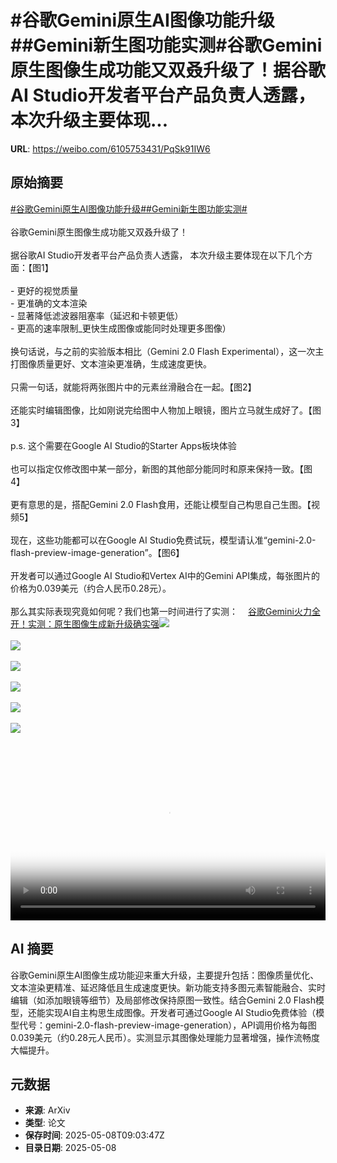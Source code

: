 # #谷歌Gemini原生AI图像功能升级##Gemini新生图功能实测#谷歌Gemini原生图像生成功能又双叒升级了！据谷歌AI Studio开发者平台产品负责人透露， 本次升级主要体现...

**URL**: https://weibo.com/6105753431/PqSk91IW6

## 原始摘要

<a href="https://m.weibo.cn/search?containerid=231522type%3D1%26t%3D10%26q%3D%23%E8%B0%B7%E6%AD%8CGemini%E5%8E%9F%E7%94%9FAI%E5%9B%BE%E5%83%8F%E5%8A%9F%E8%83%BD%E5%8D%87%E7%BA%A7%23&amp;extparam=%23%E8%B0%B7%E6%AD%8CGemini%E5%8E%9F%E7%94%9FAI%E5%9B%BE%E5%83%8F%E5%8A%9F%E8%83%BD%E5%8D%87%E7%BA%A7%23" data-hide=""><span class="surl-text">#谷歌Gemini原生AI图像功能升级#</span></a><a href="https://m.weibo.cn/search?containerid=231522type%3D1%26t%3D10%26q%3D%23Gemini%E6%96%B0%E7%94%9F%E5%9B%BE%E5%8A%9F%E8%83%BD%E5%AE%9E%E6%B5%8B%23&amp;extparam=%23Gemini%E6%96%B0%E7%94%9F%E5%9B%BE%E5%8A%9F%E8%83%BD%E5%AE%9E%E6%B5%8B%23" data-hide=""><span class="surl-text">#Gemini新生图功能实测#</span></a><br><br>谷歌Gemini原生图像生成功能又双叒升级了！<br><br>据谷歌AI Studio开发者平台产品负责人透露， 本次升级主要体现在以下几个方面：【图1】<br><br>- 更好的视觉质量<br>- 更准确的文本渲染<br>- 显著降低滤波器阻塞率（延迟和卡顿更低）<br>- 更高的速率限制_更快生成图像或能同时处理更多图像）<br><br>换句话说，与之前的实验版本相比（Gemini 2.0 Flash Experimental），这一次主打图像质量更好、文本渲染更准确，生成速度更快。<br><br>只需一句话，就能将两张图片中的元素丝滑融合在一起。【图2】<br><br>还能实时编辑图像，比如刚说完给图中人物加上眼镜，图片立马就生成好了。【图3】<br><br>p.s. 这个需要在Google AI Studio的Starter Apps板块体验<br><br>也可以指定仅修改图中某一部分，新图的其他部分能同时和原来保持一致。【图4】<br><br>更有意思的是，搭配Gemini 2.0 Flash食用，还能让模型自己构思自己生图。【视频5】<br><br>现在，这些功能都可以在Google AI Studio免费试玩，模型请认准“gemini-2.0-flash-preview-image-generation”。【图6】<br><br>开发者可以通过Google AI Studio和Vertex AI中的Gemini API集成，每张图片的价格为0.039美元（约合人民币0.28元）。<br><br>那么其实际表现究竟如何呢？我们也第一时间进行了实测：<a href="https://weibo.cn/sinaurl?u=https%3A%2F%2Fmp.weixin.qq.com%2Fs%2FPzSpX-TZSINTqZQYE4wFBQ" data-hide=""><span class="url-icon"><img style="width: 1rem;height: 1rem" src="https://h5.sinaimg.cn/upload/2015/09/25/3/timeline_card_small_web_default.png" referrerpolicy="no-referrer"></span><span class="surl-text">谷歌Gemini火力全开！实测：原生图像生成新升级确实强</span></a><img style="" src="https://tvax2.sinaimg.cn/large/006Fd7o3gy1i184cxm48nj30xj0mjtfh.jpg" referrerpolicy="no-referrer"><br><br><img style="" src="https://tvax3.sinaimg.cn/large/006Fd7o3gy1i184epifudg30gu0c6k6p.gif" referrerpolicy="no-referrer"><br><br><img style="" src="https://tvax2.sinaimg.cn/large/006Fd7o3gy1i184ak3y4rj30yd0zk7kx.jpg" referrerpolicy="no-referrer"><br><br><img style="" src="https://tvax2.sinaimg.cn/large/006Fd7o3gy1i184awhvuvj30s80o248r.jpg" referrerpolicy="no-referrer"><br><br><img style="" src="https://tvax1.sinaimg.cn/large/006Fd7o3ly1i184gqaa45j31070u0my4.jpg" referrerpolicy="no-referrer"><br><br><img style="" src="https://tvax2.sinaimg.cn/large/006Fd7o3gy1i184bjajhkj30zk0hzn2i.jpg" referrerpolicy="no-referrer"><br><br><br clear="both"><div style="clear: both"></div><video controls="controls" poster="https://tvax2.sinaimg.cn/orj480/006Fd7o3ly1i184gqd9klj31070u0my4.jpg" style="width: 100%"><source src="https://f.video.weibocdn.com/o0/avosuYGslx08o5eB476E010412001d7F0E010.mp4?label=mp4_720p&amp;template=868x720.25.0&amp;ori=0&amp;ps=1CwnkDw1GXwCQx&amp;Expires=1746698301&amp;ssig=J%2FyRnLIhLZ&amp;KID=unistore,video"><source src="https://f.video.weibocdn.com/o0/0T0pr8aWlx08o5eAWK8M010412000EXv0E010.mp4?label=mp4_hd&amp;template=576x480.25.0&amp;ori=0&amp;ps=1CwnkDw1GXwCQx&amp;Expires=1746698301&amp;ssig=vPDwCk3NE3&amp;KID=unistore,video"><source src="https://f.video.weibocdn.com/o0/dmDr5pvwlx08o5eARfzq010412000qln0E010.mp4?label=mp4_ld&amp;template=432x360.25.0&amp;ori=0&amp;ps=1CwnkDw1GXwCQx&amp;Expires=1746698301&amp;ssig=%2FfPN3gMQO8&amp;KID=unistore,video"><p>视频无法显示，请前往<a href="https://video.weibo.com/show?fid=1034%3A5164052217790527" target="_blank" rel="noopener noreferrer">微博视频</a>观看。</p></video>

## AI 摘要

谷歌Gemini原生AI图像生成功能迎来重大升级，主要提升包括：图像质量优化、文本渲染更精准、延迟降低且生成速度更快。新功能支持多图元素智能融合、实时编辑（如添加眼镜等细节）及局部修改保持原图一致性。结合Gemini 2.0 Flash模型，还能实现AI自主构思生成图像。开发者可通过Google AI Studio免费体验（模型代号：gemini-2.0-flash-preview-image-generation），API调用价格为每图0.039美元（约0.28元人民币）。实测显示其图像处理能力显著增强，操作流畅度大幅提升。

## 元数据

- **来源**: ArXiv
- **类型**: 论文
- **保存时间**: 2025-05-08T09:03:47Z
- **目录日期**: 2025-05-08
